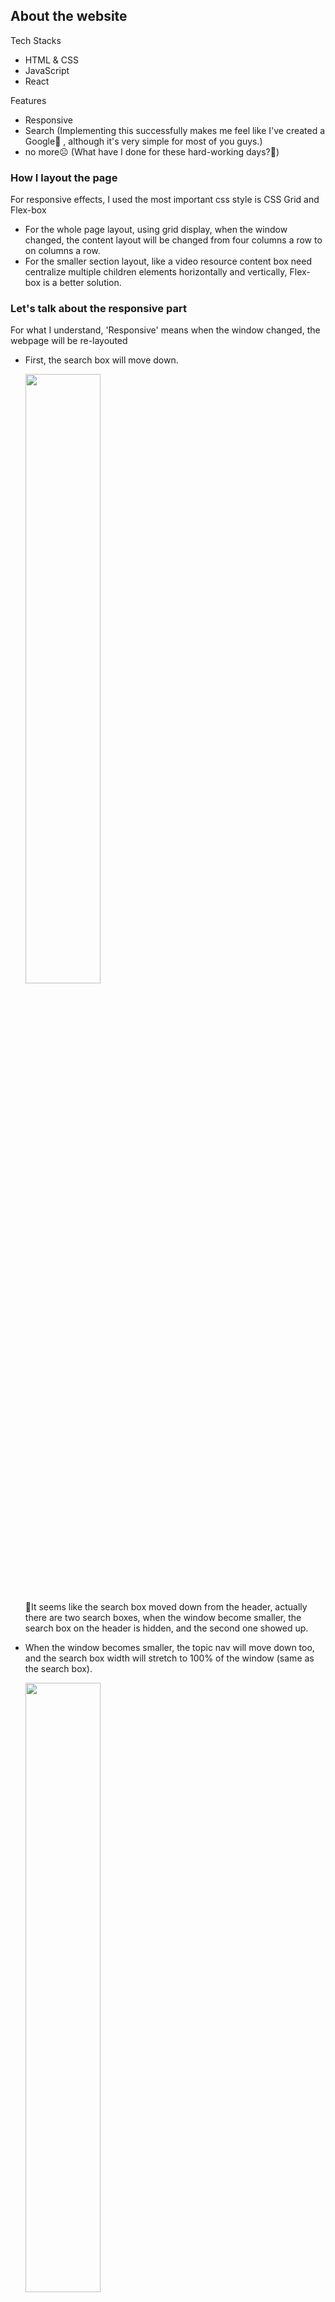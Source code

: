 ## About the website

Tech Stacks

* HTML & CSS
* JavaScript
* React

Features

* Responsive
* Search (Implementing this successfully makes me feel like I've created a Google🤣 , although it's very simple for most of you guys.)
* no more☹️ (What have I done for these hard-working days?🤯)

### How I layout the page

For responsive effects, I used the most important css style is CSS Grid and Flex-box

*  For the whole page layout,  using grid display, when the window changed, the content layout will be changed from four columns a row to on columns a row.
* For the smaller section layout, like a video resource content box need centralize multiple children elements horizontally and vertically, Flex-box is a better solution.

### Let's talk about the responsive part

For what I understand, 'Responsive' means when the window changed, the webpage will be re-layouted

* First, the search box will move down.

  <img src="https://github.com/wwsu97/fedhub_beta/blob/master/docs/images/resp_1.gif" width=50%>

  🤔It seems like the search box moved down from the header, actually there are two search boxes, when the window become smaller, the search box on the header is hidden, and the second one showed up.

* When the window becomes smaller, the topic nav will move down too, and the search box width will stretch to 100% of the window (same as the search box).

  <img src="https://github.com/wwsu97/fedhub_beta/blob/master/docs/images/resp_2.gif" width=50%>

* When it becomes smallerrrrr😆, the nav bar will pass away peacefully, and its son The Menu Icon will inherit his father's mission!🚀

  <img src="https://github.com/wwsu97/fedhub_beta/blob/master/docs/images/resp_3.gif" width=50%>

  🤔How can the menu slide down?

  * set menu position as relative, give is a default position from top 0px
  * and when the menu is clicked, change it from top like 200px, and set a transition time like 1s.

  🤩The rotating menu icon?

  * Same as menu, when it clicked, change the rotating degree.

* When it becomes smaller for the last time, it will get into the "Mobile Mode"

  <img src="https://github.com/wwsu97/fedhub_beta/blob/master/docs/images/resp_4.gif" width=50%>

  * it will show extra three button, and you know what they are for😌

## The ➕➖➗✖️ Part

📌 —— TODO —— 

## About the FedHub

### What is FedHub?

FedHub is a website which integrates front-end development resources with good qualities.

### The topics

There are six topics on FedHub, and the contents are just some fake data for now.

* HTML&CSS
* JavaScript
* React
* Vue
* Angular
* Bootstrap

### The resource kinds

There are three kinds for now:

* video
* article
* book

### The Content

The resource contents are linked with an outside link, like YouTube, Medium links.







